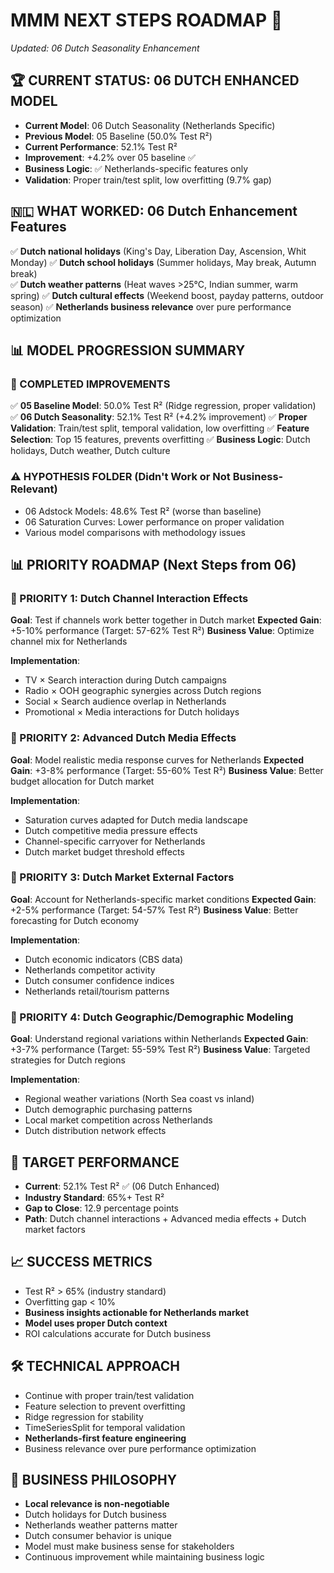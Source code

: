 # MMM NEXT STEPS ROADMAP 🎯
*Updated: 06 Dutch Seasonality Enhancement*

## 🏆 CURRENT STATUS: 06 DUTCH ENHANCED MODEL
- **Current Model**: 06 Dutch Seasonality (Netherlands Specific)
- **Previous Model**: 05 Baseline (50.0% Test R²)
- **Current Performance**: 52.1% Test R² 
- **Improvement**: +4.2% over 05 baseline ✅
- **Business Logic**: ✅ Netherlands-specific features only
- **Validation**: Proper train/test split, low overfitting (9.7% gap)

## 🇳🇱 WHAT WORKED: 06 Dutch Enhancement Features
✅ **Dutch national holidays** (King's Day, Liberation Day, Ascension, Whit Monday)
✅ **Dutch school holidays** (Summer holidays, May break, Autumn break)  
✅ **Dutch weather patterns** (Heat waves >25°C, Indian summer, warm spring)
✅ **Dutch cultural effects** (Weekend boost, payday patterns, outdoor season)
✅ **Netherlands business relevance** over pure performance optimization

## 📊 MODEL PROGRESSION SUMMARY

### 🔄 COMPLETED IMPROVEMENTS
✅ **05 Baseline Model**: 50.0% Test R² (Ridge regression, proper validation)
✅ **06 Dutch Seasonality**: 52.1% Test R² (+4.2% improvement)
✅ **Proper Validation**: Train/test split, temporal validation, low overfitting
✅ **Feature Selection**: Top 15 features, prevents overfitting
✅ **Business Logic**: Dutch holidays, Dutch weather, Dutch culture

### ⚠️ HYPOTHESIS FOLDER (Didn't Work or Not Business-Relevant)
- 06 Adstock Models: 48.6% Test R² (worse than baseline)
- 06 Saturation Curves: Lower performance on proper validation
- Various model comparisons with methodology issues

## 📊 PRIORITY ROADMAP (Next Steps from 06)

### 🎯 PRIORITY 1: Dutch Channel Interaction Effects
**Goal**: Test if channels work better together in Dutch market
**Expected Gain**: +5-10% performance (Target: 57-62% Test R²)
**Business Value**: Optimize channel mix for Netherlands

**Implementation**:
- TV × Search interaction during Dutch campaigns
- Radio × OOH geographic synergies across Dutch regions
- Social × Search audience overlap in Netherlands
- Promotional × Media interactions for Dutch holidays

### 🎯 PRIORITY 2: Advanced Dutch Media Effects
**Goal**: Model realistic media response curves for Netherlands
**Expected Gain**: +3-8% performance (Target: 55-60% Test R²)
**Business Value**: Better budget allocation for Dutch market

**Implementation**:
- Saturation curves adapted for Dutch media landscape
- Dutch competitive media pressure effects
- Channel-specific carryover for Netherlands
- Dutch market budget threshold effects

### 🎯 PRIORITY 3: Dutch Market External Factors
**Goal**: Account for Netherlands-specific market conditions
**Expected Gain**: +2-5% performance (Target: 54-57% Test R²)
**Business Value**: Better forecasting for Dutch economy

**Implementation**:
- Dutch economic indicators (CBS data)
- Netherlands competitor activity
- Dutch consumer confidence indices
- Netherlands retail/tourism patterns

### 🎯 PRIORITY 4: Dutch Geographic/Demographic Modeling
**Goal**: Understand regional variations within Netherlands
**Expected Gain**: +3-7% performance (Target: 55-59% Test R²)
**Business Value**: Targeted strategies for Dutch regions

**Implementation**:
- Regional weather variations (North Sea coast vs inland)
- Dutch demographic purchasing patterns  
- Local market competition across Netherlands
- Dutch distribution network effects

## 🎯 TARGET PERFORMANCE
- **Current**: 52.1% Test R² ✅ (06 Dutch Enhanced)
- **Industry Standard**: 65%+ Test R²
- **Gap to Close**: 12.9 percentage points
- **Path**: Dutch channel interactions + Advanced media effects + Dutch market factors

## 📈 SUCCESS METRICS
- Test R² > 65% (industry standard)
- Overfitting gap < 10%
- **Business insights actionable for Netherlands market**
- **Model uses proper Dutch context**
- ROI calculations accurate for Dutch business

## 🛠️ TECHNICAL APPROACH
- Continue with proper train/test validation
- Feature selection to prevent overfitting  
- Ridge regression for stability
- TimeSeriesSplit for temporal validation
- **Netherlands-first feature engineering**
- Business relevance over pure performance optimization

## 💼 BUSINESS PHILOSOPHY
- **Local relevance is non-negotiable**
- Dutch holidays for Dutch business
- Netherlands weather patterns matter
- Dutch consumer behavior is unique
- Model must make business sense for stakeholders
- Continuous improvement while maintaining business logic 